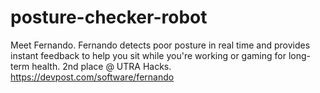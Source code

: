 # posture-checker-robot

Meet Fernando. Fernando detects poor posture in real time and provides instant feedback to help you sit while you're working or gaming for long-term health. 2nd place @ UTRA Hacks.
https://devpost.com/software/fernando

